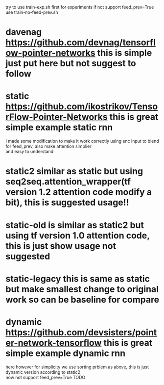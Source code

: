 try to use train-exp.sh first for experiments if not support feed_prev=True use train-no-feed-prev.sh 

# davenag https://github.com/devnag/tensorflow-pointer-networks this is simple just put here but not suggest to follow

# static https://github.com/ikostrikov/TensorFlow-Pointer-Networks  this is great simple example static rnn 
I made some modification to make it work correctly using enc input to blend for feed_prev, also make attention simplier  
and easy to understand 

# static2 similar as static but using seq2seq.attention_wrapper(tf version 1.2 attention code modify a bit), this is suggested usage!!   

# static-old is similar as static2 but using tf version 1.0 attention code, this is just show usage not suggested 

# static-legacy this is same as static but make smallest change to original work so can be baseline for compare  

# dynamic https://github.com/devsisters/pointer-network-tensorflow  this is great simple example dynamic rnn  
here however for simplicity we use sorting prblem as above, this is just dynamic version according to static2  
now not support feed_prev=True TODO  
